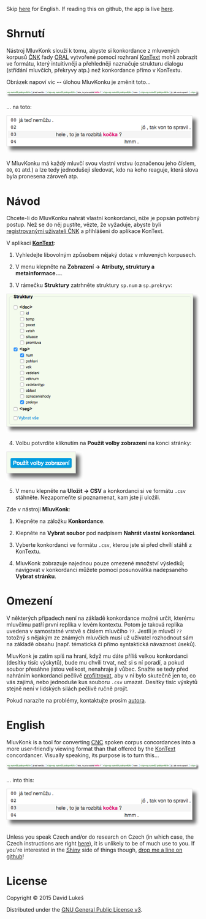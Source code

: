 Skip [here](#english) for English. If reading this on github, the app is live
[here](http://trost.korpus.cz/shiny/lukes/mluvkonk).

# Shrnutí

Nástroj MluvKonk slouží k tomu, abyste si konkordance z mluvených korpusů
[ČNK](http://korpus.cz) řady [ORAL](http://wiki.korpus.cz/doku.php/cnk:oral2013)
vytvořené pomocí rozhraní [KonText](https://kontext.korpus.cz) mohli zobrazit ve
formátu, který intuitivněji a přehledněji naznačuje strukturu dialogu (střídání
mluvčích, překryvy atp.) než konkordance přímo v KonTextu.

Obrázek napoví víc -- úlohou MluvKonku je změnit toto...

![Konkordance v KonTextu](img/before.png)

... na toto:

![Stejná konkordance v MluvKonku](img/after.png)

V MluvKonku má každý mluvčí svou vlastní vrstvu (označenou jeho číslem, `00`,
`01` atd.) a lze tedy jednodušeji sledovat, kdo na koho reaguje, která slova
byla pronesena zároveň atp.

# <a name="navod"></a> Návod

Chcete-li do MluvKonku nahrát vlastní konkordanci, níže je popsán potřebný
postup. Než se do něj pustíte, vězte, že vyžaduje, abyste byli [registrovanými
uživateli ČNK](https://www.korpus.cz/toolbar/signup.php) a přihlášeni do
aplikace KonText.

V aplikaci [**KonText**](https://kontext.korpus.cz):

  1. Vyhledejte libovolným způsobem nějaký dotaz v mluvených korpusech.

  2. V menu klepněte na **Zobrazení → Atributy, struktury a metainformace...**.

  3. V rámečku **Struktury** zatrhněte struktury `sp.num` a `sp.prekryv`:

  ![Zobrazit struktury sp.num a sp.prekryv](img/sp.png)

  4. Volbu potvrdíte kliknutím na **Použít volby zobrazení** na konci stránky:

  ![Použít volby zobrazení](img/apply.png)

  5. V menu klepněte na **Uložit → CSV** a konkordanci si ve formátu `.csv`
  stáhněte. Nezapomeňte si poznamenat, kam jste ji uložili.

Zde v nástroji **MluvKonk**:

  1. Klepněte na záložku **Konkordance**.

  2. Klepněte na **Vybrat soubor** pod nadpisem **Nahrát vlastní konkordanci**.

  3. Vyberte konkordanci ve formátu `.csv`, kterou jste si před chvílí stáhli
  z KonTextu.

  4. MluvKonk zobrazuje najednou pouze omezené množství výsledků; navigovat
  v konkordanci můžete pomocí posunovátka nadepsaného **Vybrat stránku**.

# Omezení

V některých případech není na základě konkordance možné určit, kterému mluvčímu
patří první replika v levém kontextu. Potom je taková replika uvedena
v samostatné vrstvě s číslem mluvčího `??`. Jestli je mluvčí `??` totožný
s nějakým ze známých mluvčích musí už uživatel rozhodnout sám na základě obsahu
(např. tématická či přímo syntaktická návaznost úseků).

MluvKonk je zatím spíš na hraní, když mu dáte příliš velkou konkordanci (desítky
tisíc výskytů), bude mu chvíli trvat, než si s ní poradí, a pokud soubor
přesáhne jistou velikost, nenahraje ji vůbec. Snažte se tedy před nahráním
konkordanci pečlivě
[profiltrovat](http://wiki.korpus.cz/doku.php/manualy:kontext:filtr), aby v ní
bylo skutečně jen to, co vás zajímá, nebo jednoduše kus souboru `.csv` umazat.
Desítky tisíc výskytů stejně není v lidských silách pečlivě ručně projít.

Pokud narazíte na problémy, kontaktujte prosím
[autora](https://trnka.korpus.cz/~lukes).

# <a name="english"></a> English

MluvKonk is a tool for converting [CNC](http://korpus.cz) spoken corpus
concordances into a more user-friendly viewing format than that offered by the
[KonText](https://kontext.korpus.cz) concordancer. Visually speaking, its
purpose is to turn this...

![A concordance in KonText](img/before.png)

... into this:

![The same concordance in MluvKonk](img/after.png)

Unless you speak Czech and/or do research on Czech (in which case, the Czech
instructions are right [here](#navod)), it is unlikely to be of much use to you.
If you're interested in the [Shiny](http://shiny.rstudio.com/) side of things
though, [drop me a line on github](https://github.com/dlukes/)!

# License

Copyright © 2015 David Lukeš

Distributed under the
[GNU General Public License v3](http://www.gnu.org/licenses/gpl-3.0.en.html).

